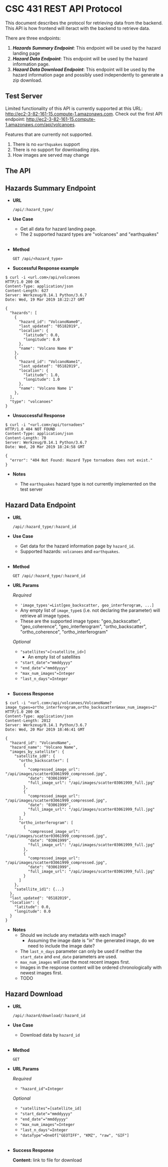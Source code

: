 # CSC 431 REST API Protocol

This document describes the protocol for retrieving data from the backend. This API is how frontend will iteract with the backend to retrieve data.

There are three endpoints:
1. _**Hazards Summary Endpoint**_: This endpoint will be used by the hazard landing page
2. _**Hazard Data Endpoint**_: This endpoint will be used by the hazard information page.
3. _**Hazard Data Download Endpoint**_: This endpoint will be used by the hazard information page and possibly used independently to generate a zip download.

## Test Server
Limited functionality of this API is currently supported at this URL: http://ec2-3-82-161-15.compute-1.amazonaws.com. Check out the first API endpoint: http://ec2-3-82-161-15.compute-1.amazonaws.com/api/volcanoes.

Features that are currently not supported.
1. There is no `earthquakes` support
2. There is no support for downloading zips.
3. How images are served may change

## The API

**Hazards Summary Endpoint**
-----------

* **URL**

	`/api/:hazard_type/`

* **Use Case**
  * Get all data for hazard landing page.
  * The 2 supported hazard types are "volcanoes" and "earthquakes"
<br/><br/>

* **Method**

	`GET /api/<hazard_type>`


* **Successful Response example**

```
$ curl -i <url.com>/api/volcanoes
HTTP/1.0 200 OK
Content-Type: application/json
Content-Length: 627
Server: Werkzeug/0.14.1 Python/3.6.7
Date: Wed, 19 Mar 2019 18:22:27 GMT

{
  "hazards": [
    {
      "hazard_id": "VolcanoName0",
      "last_updated": "05182019",
      "location": {
        "latitude": 0.0,
        "longitude": 0.0
      },
      "name": "Volcano Name 0"
    },
    {
      "hazard_id": "VolcanoName1",
      "last_updated": "05182019",
      "location": {
        "latitude": 1.0,
        "longitude": 1.0
      },
      "name": "Volcano Name 1"
    },
  ],
  "type": "volcanoes"
}
```

* **Unsuccessful Response**

```
$ curl -i "<url.com>/api/tornadoes"
HTTP/1.0 404 NOT FOUND
Content-Type: application/json
Content-Length: 70
Server: Werkzeug/0.14.1 Python/3.6.7
Date: Wed, 20 Mar 2019 18:24:58 GMT

{
  "error": "404 Not Found: Hazard Type tornadoes does not exist."
}
```

* **Notes**

	- The `earthquakes` hazard type is not currently implemented on the test server



**Hazard Data Endpoint**
----------

* **URL**

	`/api/:hazard_type/:hazard_id`

* **Use Case**
  * Get data for the hazard information page by `hazard_id`.
  * Supported hazards: `volcanoes` and `earthquakes`.
<br/><br/>

* **Method**

	`GET /api/:hazard_type/:hazard_id`

* **URL Params**

	*Required*

	* `'image_types'=List[geo_backscatter, geo_interferogram, ...]`
  	- Any empty list of `image_type`s (i.e. not declaring the parameter)
     will retrieve all image types.
    - These are the  supported image types: "geo_backscatter", "geo_coherence", "geo_interferogram", "ortho_backscatter", "ortho_coherence", "ortho_interferogram"

	*Optional*

  * `"satellites"=[<satellite_id>]`
    - An empty list of satellites
  * `"start_date"="mmddyyyy"`
  * `"end_date"="mmddyyyy"`
  * `"max_num_images"=Integer`
  * `"last_n_days"=Integer`
<br/><br/>

* **Success Response**

```
$ curl -i "<url.com>/api/volcanoes/VolcanoName?image_types=ortho_interferogram,ortho_backscatter&max_num_images=2"
HTTP/1.0 200 OK
Content-Type: application/json
Content-Length: 2012
Server: Werkzeug/0.14.1 Python/3.6.7
Date: Wed, 20 Mar 2019 18:46:41 GMT

{
  "hazard_id": "VolcanoName",
  "hazard_name": "Volcano Name",
  "images_by_satellite": {
    "satellite_id0": {
      "ortho_backscatter": [
        {
          "compressed_image_url": "/api/images/scatter03061999_compressed.jpg",
          "date": "03061999",
          "full_image_url": "/api/images/scatter03061999_full.jpg"
        },
        {
          "compressed_image_url": "/api/images/scatter03061999_compressed.jpg",
          "date": "03061999",
          "full_image_url": "/api/images/scatter03061999_full.jpg"
        }
      ],
      "ortho_interferogram": [
        {
          "compressed_image_url": "/api/images/scatter03061999_compressed.jpg",
          "date": "03061999",
          "full_image_url": "/api/images/scatter03061999_full.jpg"
        },
        {
          "compressed_image_url": "/api/images/scatter03061999_compressed.jpg",
          "date": "03061999",
          "full_image_url": "/api/images/scatter03061999_full.jpg"
        }
      ]
    },
    "satellite_id1": {...}
  },
  "last_updated": "05182019",
  "location": {
    "latitude": 0.0,
    "longitude": 0.0
  }
}
```


* **Notes**
  * Should we include any metadata with each image?
    - Assuming the image date is "in" the generated image, do we need to include the image date?
  * The `last_n_days` parameter can only be used if neither the `start_date` and `end_date` parameters are used.
  * `max_num_images` will use the most recent images first.
  * Images in the response content will be ordered chronologically with newest images first.
  * TODO

**Hazard Download**
----------

* **URL**

	`/api/:hazard/download/:hazard_id`

* **Use Case**
  * Download data by `hazard_id`
<br/><br/>

* **Method**

	`GET`

* **URL Params**

  *Required*

  * `"hazard_id"=Integer`

  *Optional*

  * `"satellites"=[satellite_id]`
  * `"start_date"="mmddyyyy"`
  * `"end_date"="mmddyyyy"`
  * `"max_num_images"=Integer`
  * `"last_n_days"=Integer`
  * `"dataType"=OneOf["GEOTIFF", "KMZ", "raw", "GIF"]`
<br/><br/>
* **Success Response**

	**Content:** link to file for download
